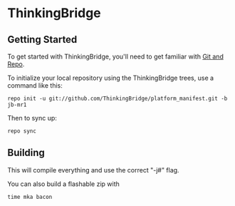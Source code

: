 ThinkingBridge
===========


Getting Started
---------------

To get started with ThinkingBridge, you'll need to get
familiar with [Git and Repo](http://source.android.com/download/using-repo).

To initialize your local repository using the ThinkingBridge trees, use a command like this:

    repo init -u git://github.com/ThinkingBridge/platform_manifest.git -b jb-mr1

Then to sync up:

    repo sync

Building
--------

This will compile everything and use the correct "-j#" flag.

You can also build a flashable zip with

    time mka bacon
